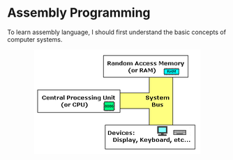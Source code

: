 # Assembly Programming
To learn assembly language, I should first understand the basic concepts of computer systems.

<p align="center">
  <img src="https://github.com/ehsandastani/Assembly/blob/main/pics/model.gif?raw=true" alt="From emu8086 documentation">
</p>


